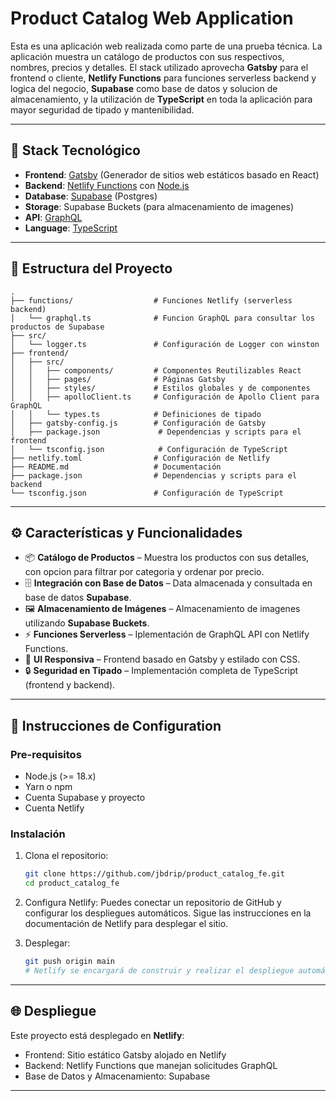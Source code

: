 # Product Catalog Web Application

Esta es una aplicación web realizada como parte de una prueba técnica. La aplicación muestra un catálogo de productos con sus respectivos, nombres, precios y detalles. El stack utilizado aprovecha **Gatsby** para el frontend o cliente, **Netlify Functions** para funciones serverless backend y logica del negocio, **Supabase** como base de datos y solucion de almacenamiento, y la utilización de **TypeScript** en toda la aplicación para mayor seguridad de tipado y mantenibilidad.

---

## 🚀 Stack Tecnológico

- **Frontend**: [Gatsby](https://www.gatsbyjs.com/) (Generador de sitios web estáticos basado en React)
- **Backend**: [Netlify Functions](https://docs.netlify.com/functions/overview/) con [Node.js](https://nodejs.org/)
- **Database**: [Supabase](https://supabase.com/) (Postgres)
- **Storage**: Supabase Buckets (para almacenamiento de imagenes)
- **API**: [GraphQL](https://graphql.org/)
- **Language**: [TypeScript](https://www.typescriptlang.org/)

---

## 📂 Estructura del Proyecto

```plaintext
.
├── functions/                  # Funciones Netlify (serverless backend)
│   └── graphql.ts              # Funcion GraphQL para consultar los productos de Supabase
├── src/
│   └── logger.ts               # Configuración de Logger con winston
├── frontend/
│   ├── src/
│   │   ├── components/         # Componentes Reutilizables React
│   │   ├── pages/              # Páginas Gatsby
│   │   ├── styles/             # Estilos globales y de componentes
│   │   ├── apolloClient.ts     # Configuración de Apollo Client para GraphQL
│   │   └── types.ts            # Definiciones de tipado
│   ├── gatsby-config.js        # Configuración de Gatsby
│   ├── package.json             # Dependencias y scripts para el frontend
│   └── tsconfig.json            # Configuración de TypeScript
├── netlify.toml                # Configuración de Netlify
├── README.md                   # Documentación
├── package.json                # Dependencias y scripts para el backend
└── tsconfig.json               # Configuración de TypeScript
```

---

## ⚙️ Características y Funcionalidades

- 📦 **Catálogo de Productos** – Muestra los productos con sus detalles, con opcion para filtrar por categoria y ordenar por precio.
- 🗄️ **Integración con Base de Datos** – Data almacenada y consultada en base de datos **Supabase**.
- 🖼️ **Almacenamiento de Imágenes** – Almacenamiento de imagenes utilizando **Supabase Buckets**.
- ⚡ **Funciones Serverless** – Iplementación de GraphQL API con Netlify Functions.
- 🎨 **UI Responsiva** – Frontend basado en Gatsby y estilado con CSS.
- 🔒 **Seguridad en Tipado** – Implementación completa de TypeScript (frontend y backend).

---

## 🔧 Instrucciones de Configuration

### Pre-requisitos
- Node.js (>= 18.x)
- Yarn o npm
- Cuenta Supabase y proyecto
- Cuenta Netlify

### Instalación

1. Clona el repositorio:
   ```bash
   git clone https://github.com/jbdrip/product_catalog_fe.git
   cd product_catalog_fe
   ```

2. Configura Netlify:
   Puedes conectar un repositorio de GitHub y configurar los despliegues automáticos. Sigue las instrucciones en la documentación de Netlify para desplegar el sitio.

3. Desplegar:
   ```bash
   git push origin main
   # Netlify se encargará de construir y realizar el despliegue automáticamente.
   ```

---

## 🌐 Despliegue

Este proyecto está desplegado en **Netlify**:
- Frontend: Sitio estático Gatsby alojado en Netlify
- Backend: Netlify Functions que manejan solicitudes GraphQL
- Base de Datos y Almacenamiento: Supabase

---